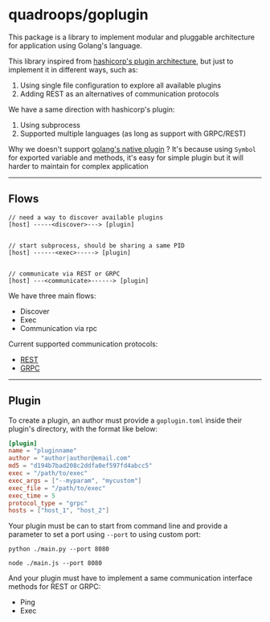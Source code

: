 # quadroops/goplugin 

This package is a library to implement modular and pluggable architecture for application using
Golang's language.

This library inspired from [hashicorp's plugin architecture](https://github.com/hashicorp/go-plugin), but just to implement
it in different ways, such as:

1. Using single file configuration to explore all available plugins
2. Adding REST as an alternatives of communication protocols 

We have a same direction with hashicorp's plugin:

1. Using subprocess
2. Supported multiple languages (as long as support with GRPC/REST)

Why we doesn't support [golang's native plugin](https://golang.org/pkg/plugin/) ? It's because using `Symbol` for exported variable 
and methods, it's easy for simple plugin but it will harder to maintain for complex application

---

## Flows

```
// need a way to discover available plugins
[host] -----<discover>---> [plugin]


// start subprocess, should be sharing a same PID
[host] ------<exec>-----> [plugin]


// communicate via REST or GRPC 
[host] ---<communicate>------> [plugin]
```

We have three main flows:

- Discover
- Exec
- Communication via rpc

Current supported communication protocols:

- [REST](https://en.wikipedia.org/wiki/Representational_state_transfer)
- [GRPC](https://grpc.io/)

---

## Plugin

To create a plugin, an author must provide a `goplugin.toml` inside their plugin's directory, with the format like below:

```toml
[plugin]
name = "pluginname"
author = "author|author@email.com"
md5 = "d194b7bad208c2ddfa0ef597fd4abcc5"
exec = "/path/to/exec"
exec_args = ["--myparam", "mycustom"]
exec_file = "/path/to/exec"
exec_time = 5
protocol_type = "grpc"
hosts = ["host_1", "host_2"]
```

Your plugin must be can to start from command line and provide a parameter to set a port using `--port` to using custom port:

```
python ./main.py --port 8080

node ./main.js --port 8080
```

And your plugin must have to implement a same communication interface methods for REST or GRPC:

- Ping
- Exec